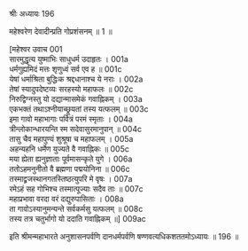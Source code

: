 श्रीः
अध्यायः 196

महेश्वरेण देवादीन्प्रति गोप्रशंसनम् ॥ 1 ॥

[महेश्वर उवाच 	001  
सारमुद्धृत्य युष्माभिः साधुधर्म उदाहृतः ।	001a  
धर्मगुह्यमिदं मत्तः शृणुध्वं सर्व एव ह ॥	001c  
येषां धर्माश्रिता बुद्धिःक श्रद्दधानाश्च ये नराः ।	002a  
तेषां स्यादुपदेष्टव्यः सरहस्यो महाफलः ॥	002c  
निरुद्विग्नस्तु यो दद्यान्मासमेकं गवाह्निकम् ।	003a  
एकभक्तं तथाऽश्नीयाच्छ्रूयतां तस्य यत्फलम् ॥	003c  
इमा गावो महाभागाः पवित्रं परमं स्मृताः ।	004a  
त्रीन्लोकान्धारयन्ति स्म सदेवासुरमानुपान् ॥	004c  
तासु चैव महापुण्यं शुश्रूषा च महाफलम् ।	005a  
अहन्यहनि धर्मेण युज्यते वै गवाह्निकः ॥	005c  
मया ह्येता ह्यनुज्ञाताः पूर्वमासन्कृते युगे ।	006a  
ततोऽहमनुनीतो वै ब्रह्मणा पद्मयोनिना ॥	006c  
तस्माद्व्रजस्थानगतस्तिष्ठत्युपरि मे वृषः ।	007a  
रमेऽहं सह गोभिश्च तस्मात्पूज्याः सदैव ताः ॥	007c  
महाप्रभावा वरदा वरं दद्युरुपासिताः ।	008a  
ता गावोऽस्यानुमन्यन्ते सर्वकर्मसु यत्फलम् ॥	008c  
तस्य तत्र चतुर्भागो यो ददाति गवाह्निकम् ॥] 	009ac  

इति श्रीमन्महाभारते अनुशासनपर्वणि दानधर्मपर्वणि षण्णवत्यधिकशततमोऽध्यायः ॥ 196 ॥
